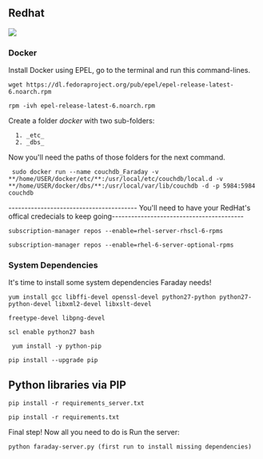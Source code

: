## Redhat
![](https://raw.githubusercontent.com/wiki/infobyte/faraday/images/faraday_redhat.jpeg)
### Docker
Install Docker using EPEL, go to the terminal and run this command-lines.

`wget https://dl.fedoraproject.org/pub/epel/epel-release-latest-6.noarch.rpm`

`rpm -ivh epel-release-latest-6.noarch.rpm`

Create a folder _docker_ with two sub-folders: 

      1. _etc_
      2. _dbs_

Now you'll need the paths of those folders for the next command.

` sudo docker run --name couchdb_Faraday -v **/home/USER/docker/etc/**:/usr/local/etc/couchdb/local.d -v **/home/USER/docker/dbs/**:/usr/local/var/lib/couchdb -d -p 5984:5984 couchdb`


---------------------------------------- You'll need to have your RedHat's offical credecials to keep going-----------------------------------------


 `subscription-manager repos --enable=rhel-server-rhscl-6-rpms`

 `subscription-manager repos --enable=rhel-6-server-optional-rpms`

### System Dependencies 

It's time to install some system dependencies Faraday needs!

`yum install gcc libffi-devel openssl-devel python27-python python27-python-devel libxml2-devel libxslt-devel `

`freetype-devel libpng-devel`

`scl enable python27 bash`

` yum install -y python-pip`

 `pip install --upgrade pip`

## Python libraries via PIP

`pip install -r requirements_server.txt`

`pip install -r requirements.txt`

Final step! Now all you need to do is Run the server:

`python faraday-server.py (first run to install missing dependencies)`


